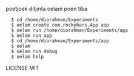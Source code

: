poetjoek ditjinta oelam poen tiba

```
  $ cd /home/diorahman/Experiments
  $ oelam create com.rockybars.App app
  $ oelam run /home/diorahman/Experiments/app
  $ oelam run app
  $ cd /home/diorahman/Experiments/app
  $ oelam
  $ oelam run debug
  $ oelam help
```
 
LICENSE MIT 
